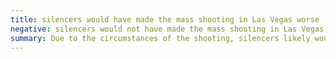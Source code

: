 ```yaml
---
title: silencers would have made the mass shooting in Las Vegas worse
negative: silencers would not have made the mass shooting in Las Vegas worse
summary: Due to the circumstances of the shooting, silencers likely wouldn't have made a difference.
---
```

